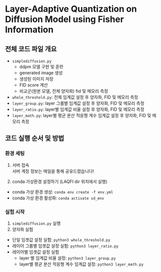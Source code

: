 # Layer-Adaptive Quantization on Diffusion Model using Fisher Information

## 전체 코드 파일 개요
- `simplediffusion.py`
  - ddpm 모델 구현 및 훈련
  - generated image 생성
  - 생성된 이미지 저장
  - FID score 계산
  - 비교군(원본 모델, 전체 양자화) fid 및 메모리 측정
- `whole_threshold.py`: 전체 임계값 설정 후 양자화, FID 및 메모리 측정
- `layer_group.py`: layer 그룹별 임계값 설정 후 양자화, FID 및 메모리 측정
- `layer_ratio.py`: layer별 임계값 비율 설정 후 양자화, FID 및 메모리 측정
- `layer_math.py`: layer별 평균 분산 적응형 계수 임계값 설정 후 양자화, FID 및 메모리 측정


## 코드 실행 순서 및 방법

### 환경 세팅
1. 서버 접속 <br>
   서버 계정 정보는 메일을 통해 공유드렸습니다!
   
2. conda 가상환경 설정하기 (LAQFI dir 위치에서 실행)
  - conda 가상 환경 생성: `conda env create -f env.yml`
  - conda 가상 환경 활성화: `conda activate sd_env`

### 실험 시작
1. `simplediffusion.py` 실행
2. 양자화 실험 <br>
  - 단일 임곗값 설정 실험: `python3 whole_threshold.py`
  - 레이어  그룹별 임곗값 설정 실험: `python3 layer_ratio.py`
  - 레이어별 임곗값 설정 실험
    - layer 별 임계값 비율 설정: `python3 layer_group.py`
    - layer별 평균 분산 적응형 계수 임계값 설정: `python3 layer_math.py`
